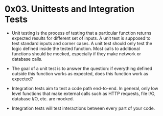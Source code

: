 # 0x03. Unittests and Integration Tests
- Unit testing is the process of testing that a particular function returns expected results for different set of inputs. A unit test is supposed to test standard inputs and corner cases. A unit test should only test the logic defined inside the tested function. Most calls to additional functions should be mocked, especially if they make network or database calls.

- The goal of a unit test is to answer the question: if everything defined outside this function works as expected, does this function work as expected?

- Integration tests aim to test a code path end-to-end. In general, only low level functions that make external calls such as HTTP requests, file I/O, database I/O, etc. are mocked.

- Integration tests will test interactions between every part of your code.


